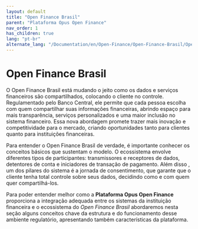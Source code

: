```yaml
---
layout: default
title: "Open Finance Brasil"
parent: "Plataforma Opus Open Finance"
nav_order: 1
has_children: true
lang: "pt-br"
alternate_lang: "/Documentation/en/Open-Finance/Open-Finance-Brasil/OpenFinanceBrasil/"
---
```


# Open Finance Brasil

O Open Finance Brasil está mudando o jeito como os dados e serviços financeiros são compartilhados, colocando o cliente no controle. Regulamentado pelo Banco Central, ele permite que cada pessoa escolha com quem compartilhar suas informações financeiras, abrindo espaço para mais transparência, serviços personalizados e uma maior inclusão no sistema financeiro. Essa nova abordagem promete trazer mais inovação e competitividade para o mercado, criando oportunidades tanto para clientes quanto para instituições financeiras.

Para entender o Open Finance Brasil de verdade, é importante conhecer os conceitos básicos que sustentam o modelo. O ecossistema envolve diferentes tipos de participantes: transmissores e receptores de dados, detentores de conta e iniciadores de transação de pagamento. Além disso , um dos pilares do sistema é a jornada de consentimento, que garante que o cliente tenha total controle sobre seus dados, decidindo como e com quem quer compartilhá-los.

Para poder entender melhor como a **Plataforma Opus Open Finance** proporciona a integração adequada entre os sistemas da instituição financeira e o ecossistema do *Open Finance Brasil* abordaremos nesta seção alguns conceitos chave da estrutura e do funcionamento desse ambiente regulatório, apresentando também características da plataforma.
